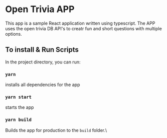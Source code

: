 # Open Trivia APP

This app is a sample React application written using typescript. The APP uses the open trivia DB API's to creatr fun and short questions with multiple options.

## To install & Run Scripts

In the project directory, you can run:

### `yarn`

installs all dependencies for the app


### `yarn start`

starts the app

### `yarn build`

Builds the app for production to the `build` folder.\

